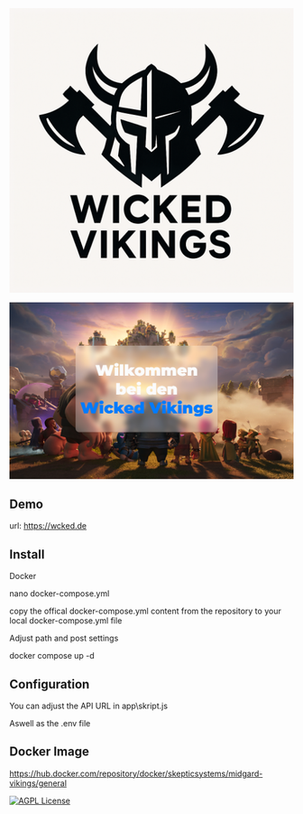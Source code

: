 <p align="center">
  <img src="https://github.com/skeptic-systems/clan-website/blob/master/assets/logo.png" width="550"/>
</p>
<p align="center">
  <img src="https://github.com/skeptic-systems/clan-website/blob/master/assets/mockup.png">
</p>

## Demo

url: https://wcked.de

## Install

Docker

nano docker-compose.yml

copy the offical docker-compose.yml content from the repository to your local docker-compose.yml file

Adjust path and post settings

docker compose up -d

## Configuration

You can adjust the API URL in app\skript.js

Aswell as the .env file

## Docker Image

https://hub.docker.com/repository/docker/skepticsystems/midgard-vikings/general

[![AGPL License](https://img.shields.io/badge/license-AGPL-blue.svg)](http://www.gnu.org/licenses/agpl-3.0)
